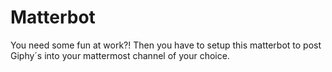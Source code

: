 # Matterbot

You need some fun at work?! Then you have to setup this matterbot to post Giphy´s into your mattermost channel of your choice.